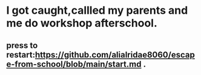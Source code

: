 # I got caught,callled my parents and me do workshop afterschool.
## press to restart:https://github.com/alialridae8060/escape-from-school/blob/main/start.md .
